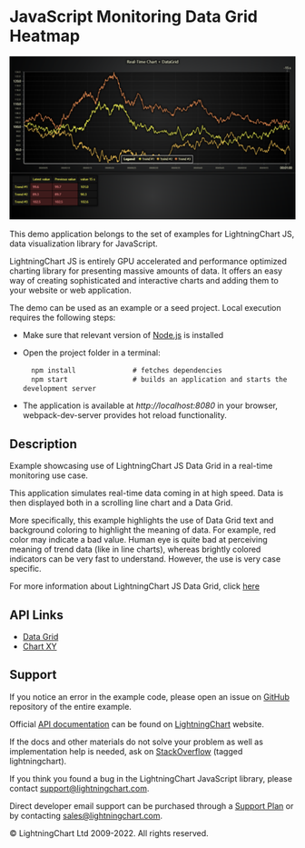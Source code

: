 # JavaScript Monitoring Data Grid Heatmap

![JavaScript Monitoring Data Grid Heatmap](dataGridMonitoringHeatmap-darkGold.png)

This demo application belongs to the set of examples for LightningChart JS, data visualization library for JavaScript.

LightningChart JS is entirely GPU accelerated and performance optimized charting library for presenting massive amounts of data. It offers an easy way of creating sophisticated and interactive charts and adding them to your website or web application.

The demo can be used as an example or a seed project. Local execution requires the following steps:

-   Make sure that relevant version of [Node.js](https://nodejs.org/en/download/) is installed
-   Open the project folder in a terminal:

          npm install              # fetches dependencies
          npm start                # builds an application and starts the development server

-   The application is available at _http://localhost:8080_ in your browser, webpack-dev-server provides hot reload functionality.


## Description

Example showcasing use of LightningChart JS Data Grid in a real-time monitoring use case.

This application simulates real-time data coming in at high speed.
Data is then displayed both in a scrolling line chart and a Data Grid.

More specifically, this example highlights the use of Data Grid text and background coloring to highlight the meaning of data. For example, red color may indicate a bad value. Human eye is quite bad at perceiving meaning of trend data (like in line charts), whereas brightly colored indicators can be very fast to understand. However, the use is very case specific.

For more information about LightningChart JS Data Grid, click [here](https://lightningchart.com/js-charts/datagrid/)


## API Links

* [Data Grid]
* [Chart XY]


## Support

If you notice an error in the example code, please open an issue on [GitHub][0] repository of the entire example.

Official [API documentation][1] can be found on [LightningChart][2] website.

If the docs and other materials do not solve your problem as well as implementation help is needed, ask on [StackOverflow][3] (tagged lightningchart).

If you think you found a bug in the LightningChart JavaScript library, please contact support@lightningchart.com.

Direct developer email support can be purchased through a [Support Plan][4] or by contacting sales@lightningchart.com.

[0]: https://github.com/Arction/
[1]: https://lightningchart.com/lightningchart-js-api-documentation/
[2]: https://lightningchart.com
[3]: https://stackoverflow.com/questions/tagged/lightningchart
[4]: https://lightningchart.com/support-services/

© LightningChart Ltd 2009-2022. All rights reserved.


[Data Grid]: https://lightningchart.com/js-charts/api-documentation/v5.0.1/classes/DataGrid.html
[Chart XY]: https://lightningchart.com/js-charts/api-documentation/v5.0.1/classes/ChartXY.html

